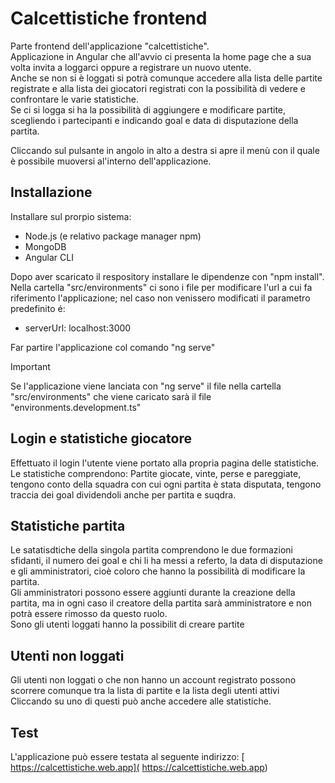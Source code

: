 # Calcettistiche frontend
Parte frontend dell'applicazione "calcettistiche".<br>
Applicazione in Angular che all'avvio ci presenta la home page che a sua volta invita a loggarci oppure a registrare un nuovo utente.<br>
Anche se non si è loggati si potrà comunque accedere alla lista delle partite registrate e alla lista dei giocatori registrati con la possibilità di vedere e confrontare le varie statistiche.<br>
Se ci si logga si ha la possibilità di aggiungere e modificare partite, scegliendo i partecipanti e indicando goal e data di disputazione della partita.<br>

Cliccando sul pulsante in angolo in alto a destra si apre il menù con il quale è possibile muoversi al'interno dell'applicazione.<br>

## Installazione
Installare sul prorpio sistema:
- Node.js (e relativo package manager npm)
- MongoDB
- Angular CLI
  
Dopo aver scaricato il respository installare le dipendenze con "npm install".<br>
Nella cartella "src/environments" ci sono i file per modificare l'url a cui fa riferimento l'applicazione; nel caso non venissero modificati il parametro predefinito é:
 - serverUrl: localhost:3000

Far partire l'applicazione col comando "ng serve"

>[!IMPORTANT]
>Se l'applicazione viene lanciata con "ng serve" il file nella cartella "src/environments" che viene caricato sarà il file "environments.development.ts"

## Login e statistiche giocatore
Effettuato il login l'utente viene portato alla propria pagina delle statistiche.<br>
Le statistiche comprendono: Partite giocate, vinte, perse e pareggiate, tengono conto della squadra con cui ogni partita è stata disputata, tengono traccia dei goal dividendoli anche per partita e suqdra.<br>

## Statistiche partita
Le satatisdtiche della singola partita comprendono le due formazioni sfidanti, il numero dei goal e chi li ha messi a referto, la data di disputazione e gli amministratori, cioè coloro che hanno la possibilità di modificare la partita.<br>
Gli amministratori possono essere aggiunti durante la creazione della partita, ma in ogni caso il creatore della partita sarà amministratore e non potrà essere rimosso da questo ruolo.<br>
Sono gli utenti loggati hanno la possibilit di creare partite<br>

## Utenti non loggati
Gli utenti non loggati o che non hanno un account registrato possono scorrere comunque tra la lista di partite e la lista degli utenti attivi<br>
Cliccando su uno di questi può anche accedere alle statistiche.<br> 

## Test
L'applicazione può essere testata al seguente indirizzo: [ https://calcettistiche.web.app]( https://calcettistiche.web.app)
